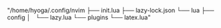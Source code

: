 "/home/hyoga/.config/nvim
├── init.lua
├── lazy-lock.json
└── lua
    ├── config
    │   └── lazy.lua
    └── plugins
        └── latex.lua"
